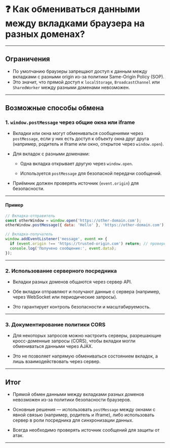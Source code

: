 # ❓ Как обмениваться данными между вкладками браузера на разных доменах?

---

## Ограничения

- По умолчанию браузеры запрещают доступ к данным между вкладками с разными origin из-за политики Same-Origin Policy (SOP).  
- Это значит, что прямой доступ к `localStorage`, `BroadcastChannel` или `SharedWorker` между разными доменами невозможен.

---

## Возможные способы обмена

### 1. `window.postMessage` через общие окна или iframe

- Вкладки или окна могут обмениваться сообщениями через `postMessage`, если у них есть доступ к объекту окна друг друга (например, родитель и iframe или окно, открытое через `window.open`).

- Для вкладок с разными доменами:

  - Одна вкладка открывает другую через `window.open`.

  - Используется `postMessage` для безопасной передачи сообщений.

- Приёмник должен проверять источник (`event.origin`) для безопасности.

---

#### Пример

```js
// Вкладка-отправитель
const otherWindow = window.open('https://other-domain.com');
otherWindow.postMessage({ data: 'Hello' }, 'https://other-domain.com');

// Вкладка-получатель
window.addEventListener('message', event => {
  if (event.origin !== 'https://trusted-origin.com') return; // проверка безопасности
  console.log('Получено сообщение:', event.data);
});
```

---

### 2. Использование серверного посредника

- Вкладки разных доменов общаются через сервер API.

- Обе вкладки отправляют и получают данные с сервера (например, через WebSocket или периодические запросы).

- Это гарантирует контроль безопасности и масштабируемость.

---

### 3. Документирование политики CORS

- Для некоторых запросов можно настроить серверы, разрешающие кросс-доменные запросы (CORS), чтобы вкладки могли обмениваться данными через AJAX.

- Это не позволяет напрямую обмениваться состоянием вкладок, а лишь взаимодействовать через сервер.

---

## Итог

- Прямой обмен данными между вкладками разных доменов невозможен из-за политики безопасности браузеров.

- Основные решения — использовать `postMessage` между окнами с явной связью (например, родитель и iframe), либо использовать сервер в роли посредника для синхронизации данных.

- Всегда необходимо проверять источник сообщений для защиты от атак.

---
